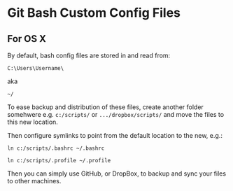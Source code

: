 # Git Bash Custom Config Files

## For OS X

By default, bash config files are stored in and read from:
```
C:\Users\Username\
```
aka
```
~/
```

To ease backup and distribution of these files, create another folder somehwere e.g. `c:/scripts/` or `.../dropbox/scripts/` and move the files to this new location.

Then configure symlinks to point from the default location to the new, e.g.:

`ln c:/scripts/.bashrc ~/.bashrc`

`ln c:/scripts/.profile ~/.profile`

Then you can simply use GitHub, or DropBox, to backup and sync your files to other machines.
